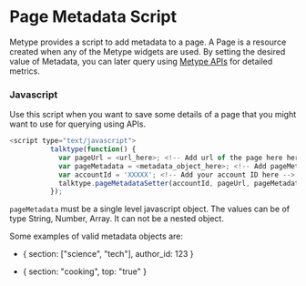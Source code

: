 # Page Metadata Script

Metype provides a script to add metadata to a page. A Page is a resource created when any of the Metype widgets are used. By setting the desired value of Metadata, you can later query using [Metype APIs](#api-documentation) for detailed metrics.

### Javascript
Use this script when you want to save some details of a page that you might want to use for querying using APIs.

```javascript
<script type="text/javascript">
          talktype(function() {
            var pageUrl = <url_here>; <!-- Add url of the page here here -->
            var pageMetadata = <metadata_object_here>; <!-- Add pageMetdata object here -->
            var accountId = 'XXXXX'; <!-- Add your account ID here -->
            talktype.pageMetadataSetter(accountId, pageUrl, pageMetadata);
          });
```

`pageMetadata` must be a single level javascript object. The values can be of type String, Number, Array. It can not be a nested object.

Some examples of valid metadata objects are:

* { section: ["science", "tech"], author_id: 123 }

* { section: "cooking", top: "true" }


